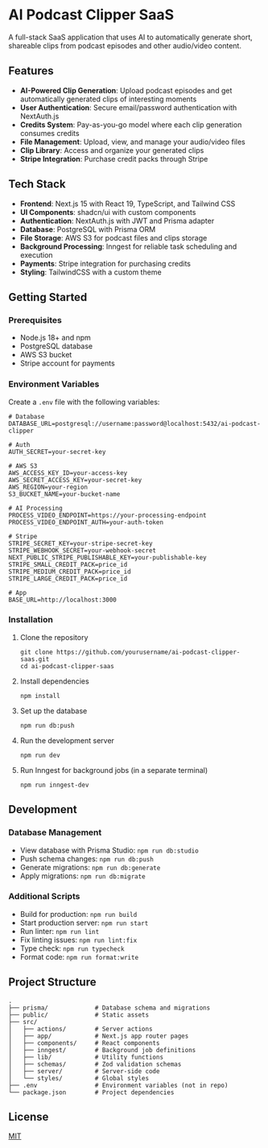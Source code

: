 # AI Podcast Clipper SaaS

A full-stack SaaS application that uses AI to automatically generate short, shareable clips from podcast episodes and other audio/video content.

## Features

- **AI-Powered Clip Generation**: Upload podcast episodes and get automatically generated clips of interesting moments
- **User Authentication**: Secure email/password authentication with NextAuth.js
- **Credits System**: Pay-as-you-go model where each clip generation consumes credits
- **File Management**: Upload, view, and manage your audio/video files
- **Clip Library**: Access and organize your generated clips
- **Stripe Integration**: Purchase credit packs through Stripe

## Tech Stack

- **Frontend**: Next.js 15 with React 19, TypeScript, and Tailwind CSS
- **UI Components**: shadcn/ui with custom components
- **Authentication**: NextAuth.js with JWT and Prisma adapter
- **Database**: PostgreSQL with Prisma ORM
- **File Storage**: AWS S3 for podcast files and clips storage
- **Background Processing**: Inngest for reliable task scheduling and execution
- **Payments**: Stripe integration for purchasing credits
- **Styling**: TailwindCSS with a custom theme

## Getting Started

### Prerequisites

- Node.js 18+ and npm
- PostgreSQL database
- AWS S3 bucket
- Stripe account for payments

### Environment Variables

Create a `.env` file with the following variables:

```
# Database
DATABASE_URL=postgresql://username:password@localhost:5432/ai-podcast-clipper

# Auth
AUTH_SECRET=your-secret-key

# AWS S3
AWS_ACCESS_KEY_ID=your-access-key
AWS_SECRET_ACCESS_KEY=your-secret-key
AWS_REGION=your-region
S3_BUCKET_NAME=your-bucket-name

# AI Processing
PROCESS_VIDEO_ENDPOINT=https://your-processing-endpoint
PROCESS_VIDEO_ENDPOINT_AUTH=your-auth-token

# Stripe
STRIPE_SECRET_KEY=your-stripe-secret-key
STRIPE_WEBHOOK_SECRET=your-webhook-secret
NEXT_PUBLIC_STRIPE_PUBLISHABLE_KEY=your-publishable-key
STRIPE_SMALL_CREDIT_PACK=price_id
STRIPE_MEDIUM_CREDIT_PACK=price_id
STRIPE_LARGE_CREDIT_PACK=price_id

# App
BASE_URL=http://localhost:3000
```

### Installation

1. Clone the repository
   ```
   git clone https://github.com/yourusername/ai-podcast-clipper-saas.git
   cd ai-podcast-clipper-saas
   ```

2. Install dependencies
   ```
   npm install
   ```

3. Set up the database
   ```
   npm run db:push
   ```

4. Run the development server
   ```
   npm run dev
   ```

5. Run Inngest for background jobs (in a separate terminal)
   ```
   npm run inngest-dev
   ```

## Development

### Database Management

- View database with Prisma Studio: `npm run db:studio`
- Push schema changes: `npm run db:push`
- Generate migrations: `npm run db:generate`
- Apply migrations: `npm run db:migrate`

### Additional Scripts

- Build for production: `npm run build`
- Start production server: `npm run start`
- Run linter: `npm run lint`
- Fix linting issues: `npm run lint:fix`
- Type check: `npm run typecheck`
- Format code: `npm run format:write`

## Project Structure

```
.
├── prisma/             # Database schema and migrations
├── public/             # Static assets
├── src/
│   ├── actions/        # Server actions
│   ├── app/            # Next.js app router pages
│   ├── components/     # React components
│   ├── inngest/        # Background job definitions
│   ├── lib/            # Utility functions
│   ├── schemas/        # Zod validation schemas
│   ├── server/         # Server-side code
│   └── styles/         # Global styles
├── .env                # Environment variables (not in repo)
└── package.json        # Project dependencies
```

## License

[MIT](LICENSE)
